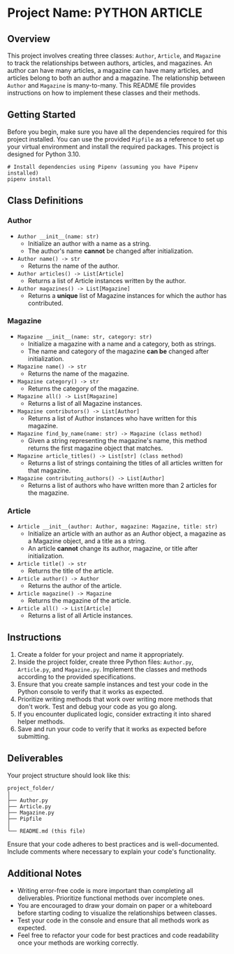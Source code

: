# Project Name: PYTHON ARTICLE

## Overview
This project involves creating three classes: `Author`, `Article`, and `Magazine` to track the relationships between authors, articles, and magazines. An author can have many articles, a magazine can have many articles, and articles belong to both an author and a magazine. The relationship between `Author` and `Magazine` is many-to-many. This README file provides instructions on how to implement these classes and their methods.

## Getting Started
Before you begin, make sure you have all the dependencies required for this project installed. You can use the provided `Pipfile` as a reference to set up your virtual environment and install the required packages. This project is designed for Python 3.10.

```shell
# Install dependencies using Pipenv (assuming you have Pipenv installed)
pipenv install
```

## Class Definitions

### Author
- `Author __init__(name: str)`
  - Initialize an author with a name as a string.
  - The author's name **cannot** be changed after initialization.
- `Author name() -> str`
  - Returns the name of the author.
- `Author articles() -> List[Article]`
  - Returns a list of Article instances written by the author.
- `Author magazines() -> List[Magazine]`
  - Returns a **unique** list of Magazine instances for which the author has contributed.

### Magazine
- `Magazine __init__(name: str, category: str)`
  - Initialize a magazine with a name and a category, both as strings.
  - The name and category of the magazine **can be** changed after initialization.
- `Magazine name() -> str`
  - Returns the name of the magazine.
- `Magazine category() -> str`
  - Returns the category of the magazine.
- `Magazine all() -> List[Magazine]`
  - Returns a list of all Magazine instances.
- `Magazine contributors() -> List[Author]`
  - Returns a list of Author instances who have written for this magazine.
- `Magazine find_by_name(name: str) -> Magazine (class method)`
  - Given a string representing the magazine's name, this method returns the first magazine object that matches.
- `Magazine article_titles() -> List[str] (class method)`
  - Returns a list of strings containing the titles of all articles written for that magazine.
- `Magazine contributing_authors() -> List[Author]`
  - Returns a list of authors who have written more than 2 articles for the magazine.

### Article
- `Article __init__(author: Author, magazine: Magazine, title: str)`
  - Initialize an article with an author as an Author object, a magazine as a Magazine object, and a title as a string.
  - An article **cannot** change its author, magazine, or title after initialization.
- `Article title() -> str`
  - Returns the title of the article.
- `Article author() -> Author`
  - Returns the author of the article.
- `Article magazine() -> Magazine`
  - Returns the magazine of the article.
- `Article all() -> List[Article]`
  - Returns a list of all Article instances.

## Instructions
1. Create a folder for your project and name it appropriately.
2. Inside the project folder, create three Python files: `Author.py`, `Article.py`, and `Magazine.py`. Implement the classes and methods according to the provided specifications.
3. Ensure that you create sample instances and test your code in the Python console to verify that it works as expected.
4. Prioritize writing methods that work over writing more methods that don't work. Test and debug your code as you go along.
5. If you encounter duplicated logic, consider extracting it into shared helper methods.
6. Save and run your code to verify that it works as expected before submitting.

## Deliverables
Your project structure should look like this:

```
project_folder/
│
├── Author.py
├── Article.py
├── Magazine.py
├── Pipfile
│
└── README.md (this file)
```

Ensure that your code adheres to best practices and is well-documented. Include comments where necessary to explain your code's functionality.

## Additional Notes
- Writing error-free code is more important than completing all deliverables. Prioritize functional methods over incomplete ones.
- You are encouraged to draw your domain on paper or a whiteboard before starting coding to visualize the relationships between classes.
- Test your code in the console and ensure that all methods work as expected.
- Feel free to refactor your code for best practices and code readability once your methods are working correctly.